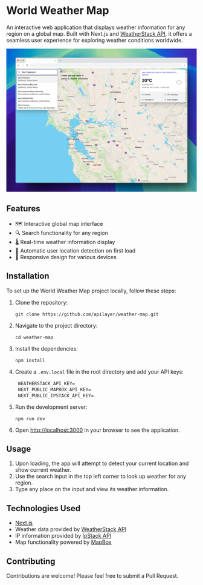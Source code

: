 # World Weather Map

An interactive web application that displays weather information for any region on a global map. Built with Next.js and [WeatherStack API](https://weatherstack.com/), it offers a seamless user experience for exploring weather conditions worldwide.

![World Weather Map Screenshot](/screenshot.png)

## Features

- 🗺️ Interactive global map interface
- 🔍 Search functionality for any region
- 🌡️ Real-time weather information display
- 📍 Automatic user location detection on first load
- 📱 Responsive design for various devices

## Installation

To set up the World Weather Map project locally, follow these steps:

1. Clone the repository:
   ```
   git clone https://github.com/apilayer/weather-map.git
   ```

2. Navigate to the project directory:
   ```
   cd weather-map
   ```

3. Install the dependencies:
   ```
   npm install
   ```

4. Create a `.env.local` file in the root directory and add your API keys:
   ```
    WEATHERSTACK_API_KEY=
    NEXT_PUBLIC_MAPBOX_API_KEY=
    NEXT_PUBLIC_IPSTACK_API_KEY=
   ```

5. Run the development server:
   ```
   npm run dev
   ```

6. Open [http://localhost:3000](http://localhost:3000) in your browser to see the application.

## Usage

1. Upon loading, the app will attempt to detect your current location and show current weather.
2. Use the search input in the top left corner to look up weather for any region.
3. Type any place on the input and view its weather information.

## Technologies Used

- [Next.js](https://nextjs.org/)
- Weather data provided by [WeatherStack API](https://weatherstack.com/)
- IP information provided by [IpStack API](https://ipstack.com/)
- Map functionality powered by [MapBox](https://www.mapbox.com/)

## Contributing

Contributions are welcome! Please feel free to submit a Pull Request.